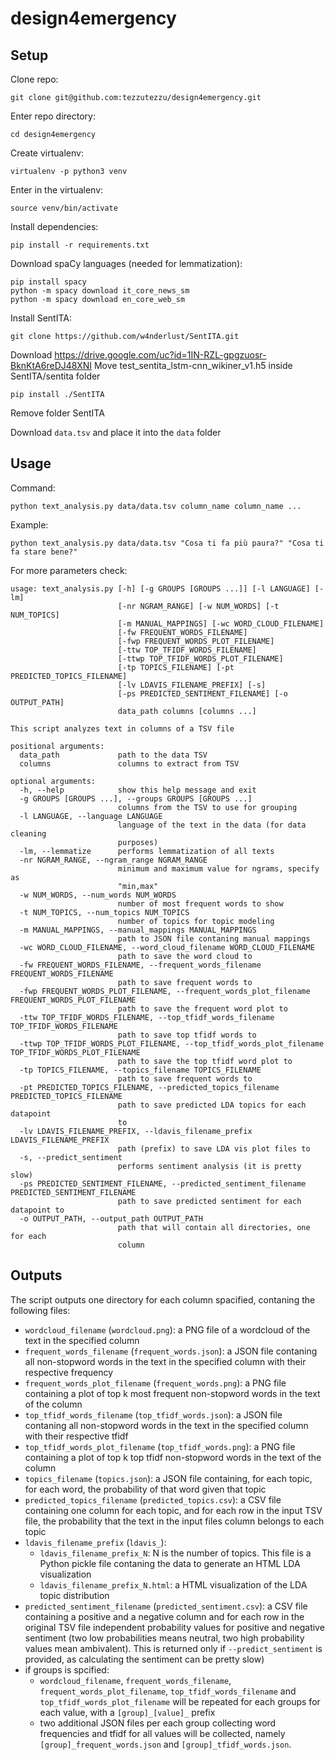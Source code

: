 # design4emergency

## Setup

Clone repo:

```
git clone git@github.com:tezzutezzu/design4emergency.git
```

Enter repo directory:

```
cd design4emergency
```

Create virtualenv:

```
virtualenv -p python3 venv
```

Enter in the virtualenv:

```
source venv/bin/activate
```

Install dependencies:

```
pip install -r requirements.txt
```

Download spaCy languages (needed for lemmatization):

```
pip install spacy
python -m spacy download it_core_news_sm
python -m spacy download en_core_web_sm
```

Install SentITA:

```
git clone https://github.com/w4nderlust/SentITA.git
```

Download https://drive.google.com/uc?id=1IN-RZL-gpgzuosr-BknKtA6reDJ48XNI
Move test_sentita_lstm-cnn_wikiner_v1.h5 inside SentITA/sentita folder

```
pip install ./SentITA
```

Remove folder SentITA

Download `data.tsv` and place it into the `data` folder

## Usage

Command:

```
python text_analysis.py data/data.tsv column_name column_name ...
```

Example:

```
python text_analysis.py data/data.tsv "Cosa ti fa più paura?" "Cosa ti fa stare bene?"
```

For more parameters check:

```
usage: text_analysis.py [-h] [-g GROUPS [GROUPS ...]] [-l LANGUAGE] [-lm]
                        [-nr NGRAM_RANGE] [-w NUM_WORDS] [-t NUM_TOPICS]
                        [-m MANUAL_MAPPINGS] [-wc WORD_CLOUD_FILENAME]
                        [-fw FREQUENT_WORDS_FILENAME]
                        [-fwp FREQUENT_WORDS_PLOT_FILENAME]
                        [-ttw TOP_TFIDF_WORDS_FILENAME]
                        [-ttwp TOP_TFIDF_WORDS_PLOT_FILENAME]
                        [-tp TOPICS_FILENAME] [-pt PREDICTED_TOPICS_FILENAME]
                        [-lv LDAVIS_FILENAME_PREFIX] [-s]
                        [-ps PREDICTED_SENTIMENT_FILENAME] [-o OUTPUT_PATH]
                        data_path columns [columns ...]

This script analyzes text in columns of a TSV file

positional arguments:
  data_path             path to the data TSV
  columns               columns to extract from TSV

optional arguments:
  -h, --help            show this help message and exit
  -g GROUPS [GROUPS ...], --groups GROUPS [GROUPS ...]
                        columns from the TSV to use for grouping
  -l LANGUAGE, --language LANGUAGE
                        language of the text in the data (for data cleaning
                        purposes)
  -lm, --lemmatize      performs lemmatization of all texts
  -nr NGRAM_RANGE, --ngram_range NGRAM_RANGE
                        minimum and maximum value for ngrams, specify as
                        "min,max"
  -w NUM_WORDS, --num_words NUM_WORDS
                        number of most frequent words to show
  -t NUM_TOPICS, --num_topics NUM_TOPICS
                        number of topics for topic modeling
  -m MANUAL_MAPPINGS, --manual_mappings MANUAL_MAPPINGS
                        path to JSON file contaning manual mappings
  -wc WORD_CLOUD_FILENAME, --word_cloud_filename WORD_CLOUD_FILENAME
                        path to save the word cloud to
  -fw FREQUENT_WORDS_FILENAME, --frequent_words_filename FREQUENT_WORDS_FILENAME
                        path to save frequent words to
  -fwp FREQUENT_WORDS_PLOT_FILENAME, --frequent_words_plot_filename FREQUENT_WORDS_PLOT_FILENAME
                        path to save the frequent word plot to
  -ttw TOP_TFIDF_WORDS_FILENAME, --top_tfidf_words_filename TOP_TFIDF_WORDS_FILENAME
                        path to save top tfidf words to
  -ttwp TOP_TFIDF_WORDS_PLOT_FILENAME, --top_tfidf_words_plot_filename TOP_TFIDF_WORDS_PLOT_FILENAME
                        path to save the top tfidf word plot to
  -tp TOPICS_FILENAME, --topics_filename TOPICS_FILENAME
                        path to save frequent words to
  -pt PREDICTED_TOPICS_FILENAME, --predicted_topics_filename PREDICTED_TOPICS_FILENAME
                        path to save predicted LDA topics for each datapoint
                        to
  -lv LDAVIS_FILENAME_PREFIX, --ldavis_filename_prefix LDAVIS_FILENAME_PREFIX
                        path (prefix) to save LDA vis plot files to
  -s, --predict_sentiment
                        performs sentiment analysis (it is pretty slow)
  -ps PREDICTED_SENTIMENT_FILENAME, --predicted_sentiment_filename PREDICTED_SENTIMENT_FILENAME
                        path to save predicted sentiment for each datapoint to
  -o OUTPUT_PATH, --output_path OUTPUT_PATH
                        path that will contain all directories, one for each
                        column
```

## Outputs

The script outputs one directory for each column spacified, contaning the following files:

- `wordcloud_filename` (`wordcloud.png`): a PNG file of a wordcloud of the text in the specified column
- `frequent_words_filename` (`frequent_words.json`): a JSON file contaning all non-stopword words in the text in the specified column with their respective frequency
- `frequent_words_plot_filename` (`frequent_words.png`): a PNG file containing a plot of top k most frequent non-stopword words in the text of the column
- `top_tfidf_words_filename` (`top_tfidf_words.json`): a JSON file contaning all non-stopword words in the text in the specified column with their respective tfidf
- `top_tfidf_words_plot_filename` (`top_tfidf_words.png`): a PNG file containing a plot of top k top tfidf non-stopword words in the text of the column
- `topics_filename` (`topics.json`): a JSON file containing, for each topic, for each word, the probability of that word given that topic
- `predicted_topics_filename` (`predicted_topics.csv`): a CSV file containing one column for each topic, and for each row in the input TSV file, the probability that the text in the input files column belongs to each topic
- `ldavis_filename_prefix` (`ldavis_`):
  - `ldavis_filename_prefix_N`: N is the number of topics. This file is a Python pickle file contaning the data to generate an HTML LDA visualization
  - `ldavis_filename_prefix_N.html`: a HTML visualization of the LDA topic distribution
- `predicted_sentiment_filename` (`predicted_sentiment.csv`): a CSV file containing a positive and a negative column and for each row in the original TSV file independent probability values for positive and negative sentiment (two low probabilities means neutral, two high probability values mean ambivalent). This is returned only if `--predict_sentiment` is provided, as calculating the sentiment can be pretty slow)
- if groups is spcified:
  - `wordcloud_filename`, `frequent_words_filename`, `frequent_words_plot_filename`, `top_tfidf_words_filename` and `top_tfidf_words_plot_filename` will be repeated for each groups for each value, with a `[group]_[value]_` prefix
  - two additional JSON files per each group collecting word frequencies and tfidf for all values will be collected, namely `[group]_frequent_words.json` and `[group]_tfidf_words.json`.
